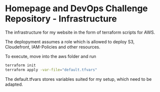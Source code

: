 # Homepage and DevOps Challenge Repository - Infrastructure

The infrastructure for my website in the form of terraform scripts for AWS.

The deplopyment assumes a role which is allowed to deploy S3, Cloudefront, IAM-Policies and other resources.

To execute, move into the aws folder and run 
```bash
terraform init 
terraform apply -var-file="default.tfvars"
```

The default.tfvars stores variables suited for my setup, which need to be adapted.